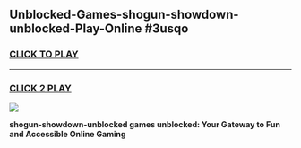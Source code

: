 
## Unblocked-Games-shogun-showdown-unblocked-Play-Online #3usqo
<h3>
<a href="https://news.freeplayer.one?title=shogun-showdown-unblocked&ref=3">CLICK TO PLAY</a></h3>
<hr>

<h3>
<a href="https://news.freeplayer.one?title=shogun-showdown-unblocked&ref=3">CLICK 2 PLAY</a>
  
</h3>

<a href="https://news.freeplayer.one?title=shogun-showdown-unblocked&ref=3"><img src="https://clearcache.store/games.png"></a>


**shogun-showdown-unblocked games unblocked: Your Gateway to Fun and Accessible Online Gaming**

